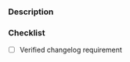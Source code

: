 ### Description
<!-- Please describe the changes introduced by this PR. -->

### Checklist
<!-- Please complete these checks before submitting the PR. -->

<!-- **REQUIRED** for user-facing changes (new features, bug fixes, breaking changes). -->
<!-- **NOT required** for internal refactoring or minor improvements. -->
- [ ] Verified changelog requirement
